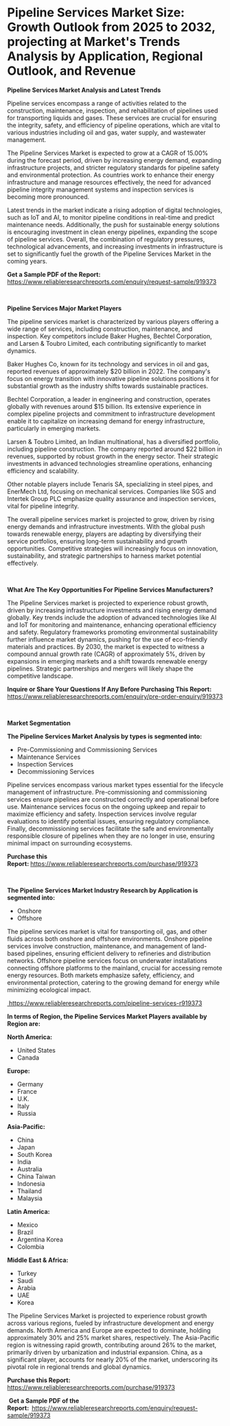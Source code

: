 <p><h1>Pipeline Services Market Size: Growth Outlook from 2025 to 2032, projecting at Market's Trends Analysis by Application, Regional Outlook, and Revenue</h1></p><p><strong>Pipeline Services Market Analysis and Latest Trends</strong></p>
<p><p>Pipeline services encompass a range of activities related to the construction, maintenance, inspection, and rehabilitation of pipelines used for transporting liquids and gases. These services are crucial for ensuring the integrity, safety, and efficiency of pipeline operations, which are vital to various industries including oil and gas, water supply, and wastewater management.</p><p>The Pipeline Services Market is expected to grow at a CAGR of 15.00% during the forecast period, driven by increasing energy demand, expanding infrastructure projects, and stricter regulatory standards for pipeline safety and environmental protection. As countries work to enhance their energy infrastructure and manage resources effectively, the need for advanced pipeline integrity management systems and inspection services is becoming more pronounced.</p><p>Latest trends in the market indicate a rising adoption of digital technologies, such as IoT and AI, to monitor pipeline conditions in real-time and predict maintenance needs. Additionally, the push for sustainable energy solutions is encouraging investment in clean energy pipelines, expanding the scope of pipeline services. Overall, the combination of regulatory pressures, technological advancements, and increasing investments in infrastructure is set to significantly fuel the growth of the Pipeline Services Market in the coming years.</p></p>
<p><strong>Get a Sample PDF of the Report:&nbsp;</strong> <a href="https://www.reliableresearchreports.com/enquiry/request-sample/919373?utm_campaign=2752&utm_medium=2&utm_source=Github&utm_content=ia&utm_term=16042025&utm_id=pipeline-services">https://www.reliableresearchreports.com/enquiry/request-sample/919373</a></p>
<p>&nbsp;</p>
<p><strong>Pipeline Services Major Market Players</strong></p>
<p><p>The pipeline services market is characterized by various players offering a wide range of services, including construction, maintenance, and inspection. Key competitors include Baker Hughes, Bechtel Corporation, and Larsen & Toubro Limited, each contributing significantly to market dynamics.</p><p>Baker Hughes Co, known for its technology and services in oil and gas, reported revenues of approximately $20 billion in 2022. The company's focus on energy transition with innovative pipeline solutions positions it for substantial growth as the industry shifts towards sustainable practices. </p><p>Bechtel Corporation, a leader in engineering and construction, operates globally with revenues around $15 billion. Its extensive experience in complex pipeline projects and commitment to infrastructure development enable it to capitalize on increasing demand for energy infrastructure, particularly in emerging markets.</p><p>Larsen & Toubro Limited, an Indian multinational, has a diversified portfolio, including pipeline construction. The company reported around $22 billion in revenues, supported by robust growth in the energy sector. Their strategic investments in advanced technologies streamline operations, enhancing efficiency and scalability.</p><p>Other notable players include Tenaris SA, specializing in steel pipes, and EnerMech Ltd, focusing on mechanical services. Companies like SGS and Intertek Group PLC emphasize quality assurance and inspection services, vital for pipeline integrity.</p><p>The overall pipeline services market is projected to grow, driven by rising energy demands and infrastructure investments. With the global push towards renewable energy, players are adapting by diversifying their service portfolios, ensuring long-term sustainability and growth opportunities. Competitive strategies will increasingly focus on innovation, sustainability, and strategic partnerships to harness market potential effectively.</p></p>
<p>&nbsp;</p>
<p><strong>What Are The Key Opportunities For Pipeline Services Manufacturers?</strong></p>
<p><p>The Pipeline Services market is projected to experience robust growth, driven by increasing infrastructure investments and rising energy demand globally. Key trends include the adoption of advanced technologies like AI and IoT for monitoring and maintenance, enhancing operational efficiency and safety. Regulatory frameworks promoting environmental sustainability further influence market dynamics, pushing for the use of eco-friendly materials and practices. By 2030, the market is expected to witness a compound annual growth rate (CAGR) of approximately 5%, driven by expansions in emerging markets and a shift towards renewable energy pipelines. Strategic partnerships and mergers will likely shape the competitive landscape.</p></p>
<p><strong>Inquire or Share Your Questions If Any Before Purchasing This Report:</strong> <a href="https://www.reliableresearchreports.com/enquiry/pre-order-enquiry/919373?utm_campaign=2752&utm_medium=2&utm_source=Github&utm_content=ia&utm_term=16042025&utm_id=pipeline-services">https://www.reliableresearchreports.com/enquiry/pre-order-enquiry/919373</a></p>
<p>&nbsp;</p>
<p><strong>Market Segmentation</strong></p>
<p><strong>The Pipeline Services Market Analysis by types is segmented into:</strong></p>
<p><ul><li>Pre-Commissioning and Commissioning Services</li><li>Maintenance Services</li><li>Inspection Services</li><li>Decommissioning Services</li></ul></p>
<p><p>Pipeline services encompass various market types essential for the lifecycle management of infrastructure. Pre-commissioning and commissioning services ensure pipelines are constructed correctly and operational before use. Maintenance services focus on the ongoing upkeep and repair to maximize efficiency and safety. Inspection services involve regular evaluations to identify potential issues, ensuring regulatory compliance. Finally, decommissioning services facilitate the safe and environmentally responsible closure of pipelines when they are no longer in use, ensuring minimal impact on surrounding ecosystems.</p></p>
<p><strong>Purchase this Report:&nbsp;</strong><a href="https://www.reliableresearchreports.com/purchase/919373?utm_campaign=2752&utm_medium=2&utm_source=Github&utm_content=ia&utm_term=16042025&utm_id=pipeline-services">https://www.reliableresearchreports.com/purchase/919373</a></p>
<p>&nbsp;</p>
<p><strong>The Pipeline Services Market Industry Research by Application is segmented into:</strong></p>
<p><ul><li>Onshore</li><li>Offshore</li></ul></p>
<p><p>The pipeline services market is vital for transporting oil, gas, and other fluids across both onshore and offshore environments. Onshore pipeline services involve construction, maintenance, and management of land-based pipelines, ensuring efficient delivery to refineries and distribution networks. Offshore pipeline services focus on underwater installations connecting offshore platforms to the mainland, crucial for accessing remote energy resources. Both markets emphasize safety, efficiency, and environmental protection, catering to the growing demand for energy while minimizing ecological impact.</p></p>
<p><a href="https://www.reliableresearchreports.com/pipeline-services-r919373?utm_campaign=2752&utm_medium=2&utm_source=Github&utm_content=ia&utm_term=16042025&utm_id=pipeline-services">&nbsp;https://www.reliableresearchreports.com/pipeline-services-r919373</a></p>
<p><strong>In terms of Region, the Pipeline Services Market Players available by Region are:</strong></p>
<p>
    <p> <strong> North America: </strong>
        <ul>
            <li>United States</li>
            <li>Canada</li>
        </ul>
        </p> 
    <p> <strong> Europe: </strong>
        <ul>
            <li>Germany</li>
            <li>France</li>
            <li>U.K.</li>
            <li>Italy</li>
            <li>Russia</li>
        </ul>
        </p> 
    <p> <strong> Asia-Pacific: </strong>
        <ul>
            <li>China</li>
            <li>Japan</li>
            <li>South Korea</li>
            <li>India</li>
            <li>Australia</li>
            <li>China Taiwan</li>
            <li>Indonesia</li>
            <li>Thailand</li>
            <li>Malaysia</li>
        </ul>
        </p> 
    <p> <strong> Latin America: </strong>
        <ul>
            <li>Mexico</li>
            <li>Brazil</li>
            <li>Argentina Korea</li>
            <li>Colombia</li>
        </ul>
        </p> 
    <p> <strong> Middle East & Africa: </strong>
        <ul>
            <li>Turkey</li>
            <li>Saudi</li>
            <li>Arabia</li>
            <li>UAE</li>
            <li>Korea</li>
        </ul>
    </p>
    </p>
<p><p>The Pipeline Services Market is projected to experience robust growth across various regions, fueled by infrastructure development and energy demands. North America and Europe are expected to dominate, holding approximately 30% and 25% market shares, respectively. The Asia-Pacific region is witnessing rapid growth, contributing around 26% to the market, primarily driven by urbanization and industrial expansion. China, as a significant player, accounts for nearly 20% of the market, underscoring its pivotal role in regional trends and global dynamics.</p></p>
<p><strong>Purchase this Report: </strong><a href="https://www.reliableresearchreports.com/purchase/919373?utm_campaign=2752&utm_medium=2&utm_source=Github&utm_content=ia&utm_term=16042025&utm_id=pipeline-services">https://www.reliableresearchreports.com/purchase/919373</a></p>
<p>&nbsp;<strong>Get a Sample PDF of the Report:&nbsp;&nbsp;</strong><a href="https://www.reliableresearchreports.com/enquiry/request-sample/919373?utm_campaign=2752&utm_medium=2&utm_source=Github&utm_content=ia&utm_term=16042025&utm_id=pipeline-services">https://www.reliableresearchreports.com/enquiry/request-sample/919373</a></p>
<p><strong></strong></p>
<p><p></p><p></p><p></p></p>